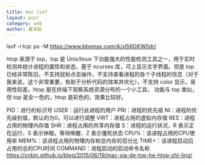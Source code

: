 ```yaml
---
title: mac lsof
layout: post
category: web
author: 夏泽民
---
```

lsof -i tcp:<port>
ps -M <pid>
https://www.bbsmax.com/A/xl56GKW0dr/
<!-- more -->
htop 来源于 top，top 是 Unix/linux 下功能强大的性能检测工具之一，用于实时检测并统计进程的属性和状态，基于 ncurses 库，可上显示文字界面。但是 top 已经非常陈旧，不支持鼠标点击操作，不支持查看进程的各个子线程的信息（对于我来说，这个非常重要，有助于分析代码的效率并优化），不支持 color 显示，易用性较差。htop 是在终端下观察系统资源分布的一个小工具， 功能与 top 类似， 但 top 是全一色的，htop 是彩色的，效果比较好。


PID：进行的标识号
USER：运行此进程的用户
PRI：进程的优先级
NI：进程的优先级别值，默认的为0，可以进行调整
VIRT：进程占用的虚拟内存值
RES：进程占用的物理内存值
SHR：进程占用的共享内存值
S：进程的运行状况，R 表示正在运行、S 表示休眠，等待唤醒、Z 表示僵死状态
CPU%：该进程占用的CPU使用率
MEM%：该进程占用的物理内存和总内存的百分比
TIME+：该进程启动后占用的总的CPU时间
COMMAND：进程启动的启动命令名称
https://cnbin.github.io/blog/2015/06/19/mac-xia-de-top-he-htop-zhi-ling/